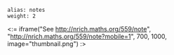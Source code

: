 ````
alias: notes
weight: 2
````

<:= iframe("See http://nrich.maths.org/559/note", "http://nrich.maths.org/559/note?mobile=1", 700, 1000, image="thumbnail.png") :>